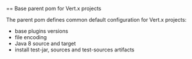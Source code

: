 == Base parent pom for Vert.x projects

The parent pom defines common default configuration for Vert.x projects:

- base plugins versions
- file encoding
- Java 8 source and target
- install test-jar, sources and test-sources artifacts
